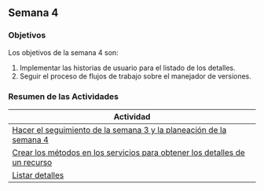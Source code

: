 ## Semana 4

### Objetivos

Los objetivos de la semana 4 son:

1. Implementar las historias de usuario para el listado de los detalles.
2. Seguir el proceso de flujos de trabajo sobre el manejador de versiones.

### Resumen de las Actividades

| Actividad                                                                                      |
| ---------------------------------------------------------------------------------------------- |
| [Hacer el seguimiento de la semana 3 y la planeación de la semana 4 ](s4_syp.md)               |
| [Crear los métodos en los servicios para obtener los detalles de un recurso ](s4_servicios.md) |
| [Listar detalles](s4_detalles.md)                                                              |
